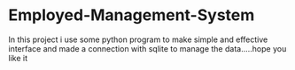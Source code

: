 # Employed-Management-System
In this project i use some python program to make simple and effective interface and made a connection with sqlite to manage the data.....hope you like it
